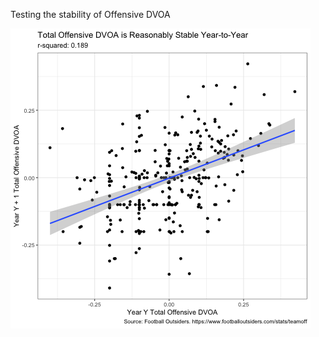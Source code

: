 Testing the stability of Offensive DVOA

![alt text](https://github.com/friscojosh/offensive-dvoa-stability/blob/master/total_offensive_dvoa.png "")
